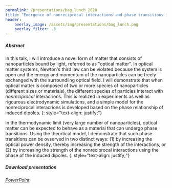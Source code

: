 ```yaml
---
permalink: /presentations/bag_lunch_2020
title: "Emergence of nonreciprocal interactions and phase transitions in optically assembled nanomaterials"
header:
    overlay_image: /assets/img/presentations/bag_lunch.png
    overlay_filter: .3
---
```


##### Abstract
In this talk, I will introduce a novel form of matter that consists of nanoparticles bound by light, referred to as "optical matter".
In optical matter systems, Newton's third law can be violated because the system is open and the energy and momentum of the nanoparticles can be freely exchanged with the surroundiing optical field.
I will demonstrate that when optical matter is composed of two or more species of nanoparticles (different sizes or materials), the different species of particles interact with _nonreciprocal_ interacrions.
This is realized in experiments as well as rigourous electrodynamic simulations, and a simple model for the nonreciprocal interacrions is developed based on the phase relationship of induced dipoles.
{: style="text-align: justify;"}

In the thermodynamic limit (very large number of nanoparticles), optical matter can be expected to behave as a material that can undergo phase transitions.
Using the theortical model, I demonstrate that such phase transitions can be ovserved in two distinct ways: (1) by increasing the optical power density, thereby increasing the strength of the interactions, or (2) by increasing the strength of the nonreciprocal interactions using the phase of the induced dipoles.
{: style="text-align: justify;"}

##### Download presentation
[<i class="far fa-file-powerpoint"> PowerPoint</i>](https://jparker.nyc3.digitaloceanspaces.com/bag_lunch_2020.pptx)

